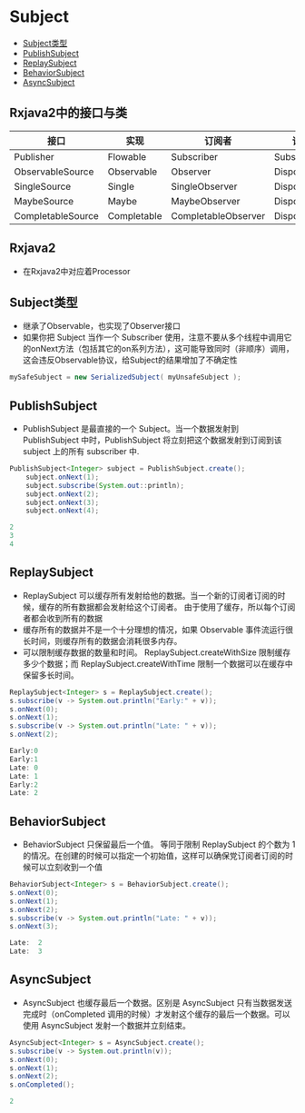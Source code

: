 # Subject

- [Subject类型](#subject类型)
- [PublishSubject](#publishsubject)
- [ReplaySubject](#replaysubject)
- [BehaviorSubject](#behaviorsubject)
- [AsyncSubject](#asyncsubject)

## Rxjava2中的接口与类

接口              | 实现        | 订阅者              | 订阅
------------------|-------------|---------------------|--------------
Publisher         | Flowable    | Subscriber          | Subscription
ObservableSource  | Observable  | Observer            | Disposable
SingleSource      | Single      | SingleObserver      | Disposable
MaybeSource       | Maybe       | MaybeObserver       | Disposable
CompletableSource | Completable | CompletableObserver | Disposable

## Rxjava2

- 在Rxjava2中对应着Processor

## Subject类型

- 继承了Observable，也实现了Observer接口
- 如果你把 Subject 当作一个 Subscriber 使用，注意不要从多个线程中调用它的onNext方法（包括其它的on系列方法），这可能导致同时（非顺序）调用，这会违反Observable协议，给Subject的结果增加了不确定性

```java
mySafeSubject = new SerializedSubject( myUnsafeSubject );
```

## PublishSubject

- PublishSubject 是最直接的一个 Subject。当一个数据发射到 PublishSubject 中时，PublishSubject 将立刻把这个数据发射到订阅到该 subject 上的所有 subscriber 中.

```java
PublishSubject<Integer> subject = PublishSubject.create();
    subject.onNext(1);
    subject.subscribe(System.out::println);
    subject.onNext(2);
    subject.onNext(3);
    subject.onNext(4);

2
3
4
```

## ReplaySubject

- ReplaySubject 可以缓存所有发射给他的数据。当一个新的订阅者订阅的时候，缓存的所有数据都会发射给这个订阅者。 由于使用了缓存，所以每个订阅者都会收到所有的数据
- 缓存所有的数据并不是一个十分理想的情况，如果 Observable 事件流运行很长时间，则缓存所有的数据会消耗很多内存。
- 可以限制缓存数据的数量和时间。 ReplaySubject.createWithSize 限制缓存多少个数据；而 ReplaySubject.createWithTime 限制一个数据可以在缓存中保留多长时间。

```java
ReplaySubject<Integer> s = ReplaySubject.create();
s.subscribe(v -> System.out.println("Early:" + v));
s.onNext(0);
s.onNext(1);
s.subscribe(v -> System.out.println("Late: " + v));
s.onNext(2);

Early:0
Early:1
Late: 0
Late: 1
Early:2
Late: 2
```

## BehaviorSubject

- BehaviorSubject 只保留最后一个值。 等同于限制 ReplaySubject 的个数为 1 的情况。在创建的时候可以指定一个初始值，这样可以确保党订阅者订阅的时候可以立刻收到一个值

```java
BehaviorSubject<Integer> s = BehaviorSubject.create();
s.onNext(0);
s.onNext(1);
s.onNext(2);
s.subscribe(v -> System.out.println("Late: " + v));
s.onNext(3);

Late:  2
Late:  3
```

## AsyncSubject

- AsyncSubject 也缓存最后一个数据。区别是 AsyncSubject 只有当数据发送完成时（onCompleted 调用的时候）才发射这个缓存的最后一个数据。可以使用 AsyncSubject 发射一个数据并立刻结束。

```java
AsyncSubject<Integer> s = AsyncSubject.create();
s.subscribe(v -> System.out.println(v));
s.onNext(0);
s.onNext(1);
s.onNext(2);
s.onCompleted();

2
```
